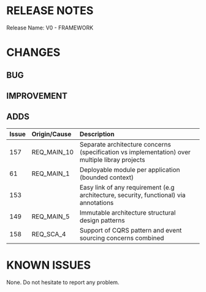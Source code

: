 # RELEASE NOTES

Release Name: V0 - FRAMEWORK

# CHANGES
## BUG

## IMPROVEMENT

## ADDS
|Issue|Origin/Cause|Description|
|:--|:--|:--|
|157|REQ_MAIN_10|Separate architecture concerns (specification vs implementation) over multiple libray projects|
|61|REQ_MAIN_1|Deployable module per application (bounded context)|
|153||Easy link of any requirement (e.g architecture, security, functional) via annotations|
|149|REQ_MAIN_5|Immutable architecture structural design patterns|
|158|REQ_SCA_4|Support of CQRS pattern and event sourcing concerns combined|

# KNOWN ISSUES
None. Do not hesitate to report any problem.
